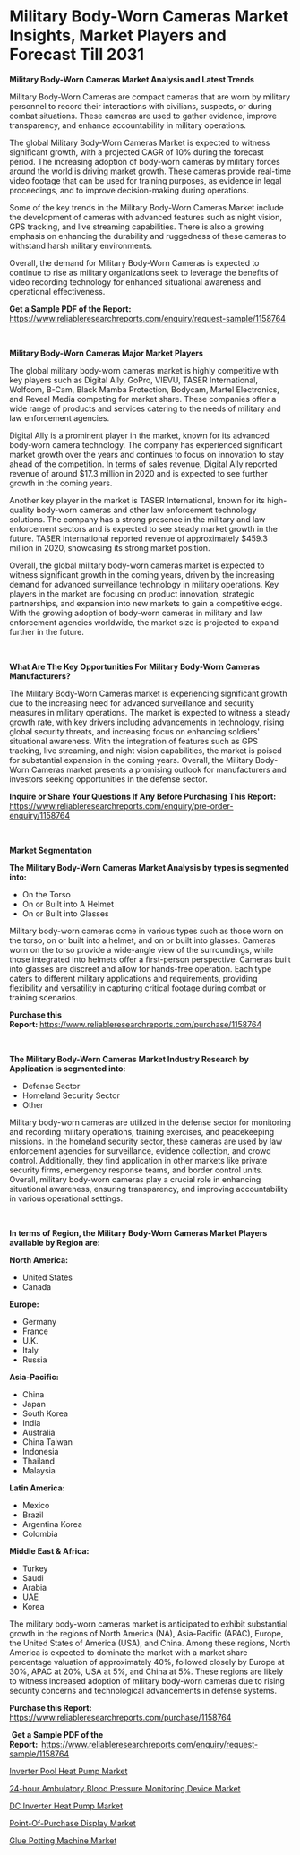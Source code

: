<p><h1>Military Body-Worn Cameras Market Insights, Market Players and Forecast Till 2031</h1></p><p><strong>Military Body-Worn Cameras Market Analysis and Latest Trends</strong></p>
<p><p>Military Body-Worn Cameras are compact cameras that are worn by military personnel to record their interactions with civilians, suspects, or during combat situations. These cameras are used to gather evidence, improve transparency, and enhance accountability in military operations.</p><p>The global Military Body-Worn Cameras Market is expected to witness significant growth, with a projected CAGR of 10% during the forecast period. The increasing adoption of body-worn cameras by military forces around the world is driving market growth. These cameras provide real-time video footage that can be used for training purposes, as evidence in legal proceedings, and to improve decision-making during operations.</p><p>Some of the key trends in the Military Body-Worn Cameras Market include the development of cameras with advanced features such as night vision, GPS tracking, and live streaming capabilities. There is also a growing emphasis on enhancing the durability and ruggedness of these cameras to withstand harsh military environments.</p><p>Overall, the demand for Military Body-Worn Cameras is expected to continue to rise as military organizations seek to leverage the benefits of video recording technology for enhanced situational awareness and operational effectiveness.</p></p>
<p><strong>Get a Sample PDF of the Report:&nbsp;</strong> <a href="https://www.reliableresearchreports.com/enquiry/request-sample/1158764">https://www.reliableresearchreports.com/enquiry/request-sample/1158764</a></p>
<p>&nbsp;</p>
<p><strong>Military Body-Worn Cameras Major Market Players</strong></p>
<p><p>The global military body-worn cameras market is highly competitive with key players such as Digital Ally, GoPro, VIEVU, TASER International, Wolfcom, B-Cam, Black Mamba Protection, Bodycam, Martel Electronics, and Reveal Media competing for market share. These companies offer a wide range of products and services catering to the needs of military and law enforcement agencies.</p><p>Digital Ally is a prominent player in the market, known for its advanced body-worn camera technology. The company has experienced significant market growth over the years and continues to focus on innovation to stay ahead of the competition. In terms of sales revenue, Digital Ally reported revenue of around $17.3 million in 2020 and is expected to see further growth in the coming years.</p><p>Another key player in the market is TASER International, known for its high-quality body-worn cameras and other law enforcement technology solutions. The company has a strong presence in the military and law enforcement sectors and is expected to see steady market growth in the future. TASER International reported revenue of approximately $459.3 million in 2020, showcasing its strong market position.</p><p>Overall, the global military body-worn cameras market is expected to witness significant growth in the coming years, driven by the increasing demand for advanced surveillance technology in military operations. Key players in the market are focusing on product innovation, strategic partnerships, and expansion into new markets to gain a competitive edge. With the growing adoption of body-worn cameras in military and law enforcement agencies worldwide, the market size is projected to expand further in the future.</p></p>
<p>&nbsp;</p>
<p><strong>What Are The Key Opportunities For Military Body-Worn Cameras Manufacturers?</strong></p>
<p><p>The Military Body-Worn Cameras market is experiencing significant growth due to the increasing need for advanced surveillance and security measures in military operations. The market is expected to witness a steady growth rate, with key drivers including advancements in technology, rising global security threats, and increasing focus on enhancing soldiers' situational awareness. With the integration of features such as GPS tracking, live streaming, and night vision capabilities, the market is poised for substantial expansion in the coming years. Overall, the Military Body-Worn Cameras market presents a promising outlook for manufacturers and investors seeking opportunities in the defense sector.</p></p>
<p><strong>Inquire or Share Your Questions If Any Before Purchasing This Report:</strong> <a href="https://www.reliableresearchreports.com/enquiry/pre-order-enquiry/1158764">https://www.reliableresearchreports.com/enquiry/pre-order-enquiry/1158764</a></p>
<p>&nbsp;</p>
<p><strong>Market Segmentation</strong></p>
<p><strong>The Military Body-Worn Cameras Market Analysis by types is segmented into:</strong></p>
<p><ul><li>On the Torso</li><li>On or Built into A Helmet</li><li>On or Built into Glasses</li></ul></p>
<p><p>Military body-worn cameras come in various types such as those worn on the torso, on or built into a helmet, and on or built into glasses. Cameras worn on the torso provide a wide-angle view of the surroundings, while those integrated into helmets offer a first-person perspective. Cameras built into glasses are discreet and allow for hands-free operation. Each type caters to different military applications and requirements, providing flexibility and versatility in capturing critical footage during combat or training scenarios.</p></p>
<p><strong>Purchase this Report:&nbsp;</strong><a href="https://www.reliableresearchreports.com/purchase/1158764">https://www.reliableresearchreports.com/purchase/1158764</a></p>
<p>&nbsp;</p>
<p><strong>The Military Body-Worn Cameras Market Industry Research by Application is segmented into:</strong></p>
<p><ul><li>Defense Sector</li><li>Homeland Security Sector</li><li>Other</li></ul></p>
<p><p>Military body-worn cameras are utilized in the defense sector for monitoring and recording military operations, training exercises, and peacekeeping missions. In the homeland security sector, these cameras are used by law enforcement agencies for surveillance, evidence collection, and crowd control. Additionally, they find application in other markets like private security firms, emergency response teams, and border control units. Overall, military body-worn cameras play a crucial role in enhancing situational awareness, ensuring transparency, and improving accountability in various operational settings.</p></p>
<p>&nbsp;</p>
<p><strong>In terms of Region, the Military Body-Worn Cameras Market Players available by Region are:</strong></p>
<p>
    <p> <strong> North America: </strong>
        <ul>
            <li>United States</li>
            <li>Canada</li>
        </ul>
        </p> 
    <p> <strong> Europe: </strong>
        <ul>
            <li>Germany</li>
            <li>France</li>
            <li>U.K.</li>
            <li>Italy</li>
            <li>Russia</li>
        </ul>
        </p> 
    <p> <strong> Asia-Pacific: </strong>
        <ul>
            <li>China</li>
            <li>Japan</li>
            <li>South Korea</li>
            <li>India</li>
            <li>Australia</li>
            <li>China Taiwan</li>
            <li>Indonesia</li>
            <li>Thailand</li>
            <li>Malaysia</li>
        </ul>
        </p> 
    <p> <strong> Latin America: </strong>
        <ul>
            <li>Mexico</li>
            <li>Brazil</li>
            <li>Argentina Korea</li>
            <li>Colombia</li>
        </ul>
        </p> 
    <p> <strong> Middle East & Africa: </strong>
        <ul>
            <li>Turkey</li>
            <li>Saudi</li>
            <li>Arabia</li>
            <li>UAE</li>
            <li>Korea</li>
        </ul>
    </p>
    </p>
<p><p>The military body-worn cameras market is anticipated to exhibit substantial growth in the regions of North America (NA), Asia-Pacific (APAC), Europe, the United States of America (USA), and China. Among these regions, North America is expected to dominate the market with a market share percentage valuation of approximately 40%, followed closely by Europe at 30%, APAC at 20%, USA at 5%, and China at 5%. These regions are likely to witness increased adoption of military body-worn cameras due to rising security concerns and technological advancements in defense systems.</p></p>
<p><strong>Purchase this Report: </strong><a href="https://www.reliableresearchreports.com/purchase/1158764">https://www.reliableresearchreports.com/purchase/1158764</a></p>
<p>&nbsp;<strong>Get a Sample PDF of the Report:&nbsp;&nbsp;</strong><a href="https://www.reliableresearchreports.com/enquiry/request-sample/1158764">https://www.reliableresearchreports.com/enquiry/request-sample/1158764</a></p>
<p><strong></strong></p>
<p><p><a href="https://medium.com/@gabriellemcgrath66/inverter-pool-heat-pump-market-analysis-its-cagr-market-segmentation-and-global-industry-overview-ca31cd2ea77a">Inverter Pool Heat Pump Market</a></p><p><a href="https://github.com/joannagoyvaerts/Market-Research-Report-List-1/blob/main/24-hour-ambulatory-blood-pressure-monitoring-device-market.md">24-hour Ambulatory Blood Pressure Monitoring Device Market</a></p><p><a href="https://medium.com/@gabriellemcgrath66/dc-inverter-heat-pump-market-the-key-to-successful-business-strategy-forecast-till-2031-6d83c64f817d">DC Inverter Heat Pump Market</a></p><p><a href="https://github.com/bracarafogo/Market-Research-Report-List-1/blob/main/point-of-purchase-display-market.md">Point-Of-Purchase Display Market</a></p><p><a href="https://medium.com/@gabriellemcgrath66/decoding-glue-potting-machine-market-metrics-market-share-trends-and-growth-patterns-0b1b9090bde9">Glue Potting Machine Market</a></p></p>